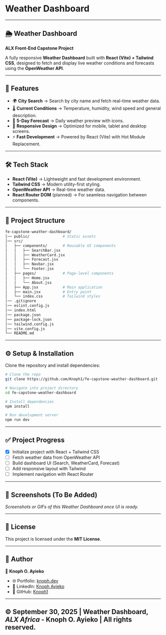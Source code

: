 # Weather Dashboard  
---  
## 🌦️ Weather Dashboard  
**ALX Front-End Capstone Project**

A fully responsive **Weather Dashboard** built with **React (Vite) + Tailwind CSS**, designed to fetch and display live weather conditions and forecasts using the **OpenWeather API**.  

---  
## 🚀 Features
- 🌍 **City Search** → Search by city name and fetch real-time weather data.  
- 🌡️ **Current Conditions** → Temperature, humidity, wind speed and general description.  
- 📅 **5-Day Forecast** → Daily weather preview with icons.  
- 📱 **Responsive Design** → Optimized for mobile, tablet and desktop screens.  
- ⚡ **Fast Development** → Powered by React (Vite) with Hot Module Replacement.  

---  
## 🛠️ Tech Stack
- **React (Vite)** → Lightweight and fast development environment.  
- **Tailwind CSS** → Modern utility-first styling.  
- **OpenWeather API** → Real-time weather data.  
- **React Router DOM** (planned) → For seamless navigation between components.  

---  
## 📂 Project Structure
```bash
fe-capstone-weather-dashboard/
│── public/               # Static assets
│── src/
│   ├── components/       # Reusable UI components
│   │   ├── SearchBar.jsx
│   │   ├── WeatherCard.jsx
│   │   ├── Forecast.jsx
│   │   ├── Navbar.jsx
│   │   └── Footer.jsx
│   ├── pages/            # Page-level components
│   │   ├── Home.jsx
│   │   └── About.jsx
│   ├── App.jsx           # Main application
│   ├── main.jsx          # Entry point
│   └── index.css         # Tailwind styles
│── .gitignore
│── eslint.config.js
│── index.html
│── package.json
│── package-lock.json
│── tailwind.config.js
│── vite.config.js
└── README.md
```

---  
## ⚙️ Setup & Installation
Clone the repository and install dependencies:

```bash
# Clone the repo
git clone https://github.com/Knoph1/fe-capstone-weather-dashboard.git

# Navigate into project directory
cd fe-capstone-weather-dashboard

# Install dependencies
npm install

# Run development server
npm run dev
```

---  
## ✅ Project Progress
- [x] Initialize project with React + Tailwind CSS  
- [ ] Fetch weather data from OpenWeather API  
- [ ] Build dashboard UI (Search, WeatherCard, Forecast)  
- [ ] Add responsive layout with Tailwind  
- [ ] Implement navigation with React Router  

---  
## 📸 Screenshots (To Be Added)
_Screenshots or GIFs of this Weather Dashboard once UI is ready._

---  
## 📜 License
This project is licensed under the **MIT License**.  

---  
## 📌 Author
👤 **Knoph O. Ayieko**  
- 🌐 Portfolio: [knoph.dev](https://knoph.dev)  
- 💼 LinkedIn: [Knoph Ayieko](https://linkedin.com/in/knoph-ayieko)  
- 🐙 GitHub: [Knoph1](https://github.com/Knoph1)  

---  
&copy; September 30, 2025 | **Weather Dashboard**, *ALX Africa* - **Knoph O. Ayieko** | All rights reserved.  
---
